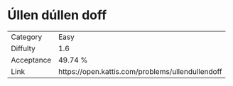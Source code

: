# Úllen dúllen doff

<table>
    <tr>
        <td>Category</td>
        <td>Easy</td>
    </tr>
    <tr>
        <td>Diffulty</td>
        <td>1.6</td>
    </tr>
    <tr>
        <td>Acceptance</td>
        <td>49.74 %</td>
    </tr>
    <tr>
        <td>Link</td>
        <td>https://open.kattis.com/problems/ullendullendoff</td>
    </tr>
</table>